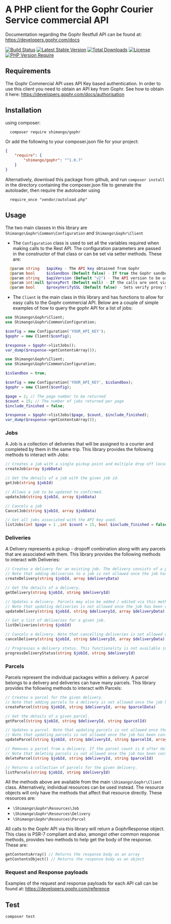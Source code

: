 A PHP client for the Gophr Courier Service commercial API
===============================
Documentation regarding the Gophr Restfull API can be found at: https://developers.gophr.com/docs

[![Build Status](https://github.com/shimango/gophr/actions/workflows/tests.yml/badge.svg?branch=master)](https://github.com/shimango/gophr/actions/workflows/tests.yml?query=branch%3Amaster)
[![Latest Stable Version](http://poser.pugx.org/shimango/gophr/v)](https://packagist.org/packages/shimango/gophr)
[![Total Downloads](http://poser.pugx.org/shimango/gophr/downloads)](https://packagist.org/packages/shimango/gophr)
[![License](http://poser.pugx.org/shimango/gophr/license)](https://packagist.org/packages/shimango/gophr)
[![PHP Version Require](http://poser.pugx.org/shimango/gophr/require/php)](https://packagist.org/packages/shimango/gophr)


Requirements
-----
The Gophr Commercial API uses API Key based authentication. In order to use this client you need to obtain an API key 
from Gophr. See how to obtain it here: https://developers.gophr.com/docs/authorisation 


Installation
-----
using composer:
```shell
  composer require shimango/gophr
```
Or add the following to your composer.json file for your project:
```json
{
    "require": {
        "shimango/gophr": "^1.0.7"
    }
}
```
Alternatively, download this package from github, and run `composer install` in the directory containing the 
composer.json file to generate the autoloader, then require the autoloader using
```shell
  require_once "vendor/autoload.php"
```


Usage
-----
The two main classes in this library are `Shimango\Gophr\Common\Configuration` and `Shimango\Gophr\Client`
- The `Configuration` class is used to set all the variables required when making calls to the Rest API. The 
configuration parameters are passed in the constructor of that class or can be set via setter methods. These are:
```php
  @param string   $apiKey - The API key obtained from Gophr
  @param bool     $isSandbox (Default false) - If true the Gophr sandbox environment will be used
  @param string   $apiVersion (Default "v2") - The API version to be used. Currently, only v2 is supported
  @param int|null $proxyPort (Default null) - If the calls are sent via proxy the port number can be set here 
  @param bool     $proxyVerifySSL (Default false) - Sets verify proxy SSL to true if using a proxy is being used
```
- The `Client` is the main class in this library and has functions to allow for easy calls to the Gophr commercial API.
Below are a couple of simple examples of how to query the gophr API for a list of jobs:
```php
use Shimango\Gophr\Client;
use Shimango\Gophr\Common\Configuration;

$config = new Configuration('YOUR_API_KEY');
$gophr = new Client($config);

$response = $gophr->listJobs();
var_dump($response->getContentsArray());
```

```php
use Shimango\Gophr\Client;
use Shimango\Gophr\Common\Configuration;

$isSandbox = true;

$config = new Configuration('YOUR_API_KEY', $isSandbox);
$gophr = new Client($config);

$page = 2; // The page number to be returned
$count = 15; // The number of jobs returned per page
$include_finished = false;

$response = $gophr->listJobs($page, $count, $include_finished);
var_dump($response->getContentsArray());
```

### Jobs
A Job is a collection of deliveries that will be assigned to a courier and completed by them in the same trip. This 
library provides the following methods to interact with Jobs:
```php
// Creates a job with a single pickup point and multiple drop off locations.
createJob(array $jobData)

// Get the details of a job with the given job id.
getJob(string $jobId)

// Allows a job to be updated to confirmed.
updateJob(string $jobId, array $jobData)

// Cancels a job
CancelJob(string $jobId, array $jobData)

// Get all jobs associated with the API key used.
listJobs(int $page = 1 ,int $count = 15, bool $include_finished = false)
````

### Deliveries
A Delivery represents a pickup - dropoff combination along with any parcels that are associated with them. This library 
provides the following methods to interact with Deliveries:
```php
// Creates a delivery for an existing job. The delivery consists of a pickup, dropoff and collection of parcels.
// Note that adding deliveries to a job is not allowed once the job has been confirmed.
createDelivery(string $jobId, array $deliveryData)

// Get the details of a delivery.
getDelivery(string $jobId, string $deliveryId)

// Updates a delivery. Parcels may also be added / edited via this method.
// Note that updating deliveries is not allowed once the job has been confirmed.
updateDelivery(string $jobId, string $deliveryId, array $deliveryData)

// Get a list of deliveries for a given job.
listDeliveries(string $jobId)

// Cancels a delivery. Note that cancelling deliveries is not allowed once the job has been confirmed.
cancelDelivery(string $jobId, string $deliveryId, array $deliveryData)

// Progresses a delivery status. This functionality is not available in production.
progressDeliveryStatus(string $jobId, string $deliveryId)
```

### Parcels
Parcels represent the individual packages within a delivery. A parcel belongs to a delivery and deliveries can have many 
parcels. This library provides the following methods to interact with Parcels:
```php
// Creates a parcel for the given delivery.
// Note that adding parcels to a delivery is not allowed once the job has been confirmed.
createParcel(string $jobId, string $deliveryId, array $parcelData)

// Get the details of a given parcel.
getParcel(string $jobId, string $deliveryId, string $parcelId)

// Updates a parcel. Note that updating parcels is not allowed once the job has been confirmed.
// Note that updating parcels is not allowed once the job has been confirmed.
updateParcel(string $jobId, string $deliveryId, string $parcelId, array $deliveryData)

// Removes a parcel from a delivery. If the parcel count is 0 after deletion then the delivery will be cancelled.
// Note that deleting parcels is not allowed once the job has been confirmed.
deleteParcel(string $jobId, string $deliveryId, string $parcelId)

// Returns a collection of parcels for the given delivery.
listParcels(string $jobId, string $deliveryId)
```

All the methods above are available from the main `\Shimango\Gophr\Client` class. Alternatively, individual resources 
can be used instead. The resource objects will only have the methods that affect that resource directly. These resources 
are:
- `\Shimango\Gophr\Resources\Job`
- `\Shimango\Gophr\Resources\Delivery`
- `\Shimango\Gophr\Resources\Parcel`

All calls to the Gophr API via this library will return a GophrResponse object. This class is PSR-7 compliant and also, 
amongst other common response methods, provides two methods to help get the body of the response. These are:
```php 
getContentsArray() // Returns the response body as an array
getContentsObject() // Returns the response body as an object 
```

### Request and Response payloads
Examples of the request and response payloads for each API call can be found at: https://developers.gophr.com/reference


Test
----
```shell
composer test
```
